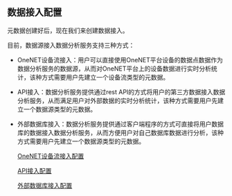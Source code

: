 ## 数据接入配置
元数据创建好后，现在我们来创建数据接入。

目前，数据源接入数据分析服务支持三种方式：

* OneNET设备流接入：用户可以直接使用OneNET平台设备的数据点数据作为数据分析服务的数据源，从而对OneNET平台上的设备数据进行实时分析统计，该种方式需要用户先建立一个设备流类型的元数据。

* API接入：数据分析服务提供通过rest API的方式将用户的第三方数据接入数据分析服务，从而满足用户对外部数据的实时分析统计，该种方式需要用户先建立一个数据源类型的元数据。

* 外部数据库接入：数据分析服务提供通过客户端程序的方式可直接将用户数据库的数据接入数据分析服务，从而方便用户对自己数据库数据进行分析，该种方式需要用户先建立一个数据源类型的元数据。

   [OneNET设备流接入配置](collect1.md)

   [API接入配置](collect2.md)

   [外部数据库接入配置](collect3.md)